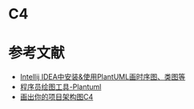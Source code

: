 # C4



# 参考文献
* [Intellij IDEA中安装&使用PlantUML画时序图、类图等](https://www.jianshu.com/p/a6bd7e3048ef)
* [程序员绘图工具-Plantuml](https://www.jianshu.com/p/30f6a9c06083)
* [画出你的项目架构图C4](https://www.jianshu.com/p/8d50c6ebefdd)